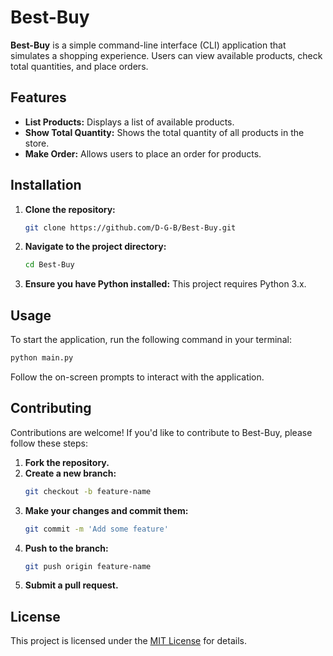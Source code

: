# Best-Buy

**Best-Buy** is a simple command-line interface (CLI) application that simulates a shopping experience. Users can view available products, check total quantities, and place orders.

## Features

- **List Products:** Displays a list of available products.
- **Show Total Quantity:** Shows the total quantity of all products in the store.
- **Make Order:** Allows users to place an order for products.

## Installation

1. **Clone the repository:**
   ```bash
   git clone https://github.com/D-G-B/Best-Buy.git
   ```
2. **Navigate to the project directory:**
   ```bash
   cd Best-Buy
   ```
3. **Ensure you have Python installed:** This project requires Python 3.x.

## Usage

To start the application, run the following command in your terminal:

```bash
python main.py
```

Follow the on-screen prompts to interact with the application.

## Contributing

Contributions are welcome! If you'd like to contribute to Best-Buy, please follow these steps:

1. **Fork the repository.**
2. **Create a new branch:**
   ```bash
   git checkout -b feature-name
   ```
3. **Make your changes and commit them:**
   ```bash
   git commit -m 'Add some feature'
   ```
4. **Push to the branch:**
   ```bash
   git push origin feature-name
   ```
5. **Submit a pull request.**

## License

This project is licensed under the [MIT License](https://opensource.org/licenses/MIT) for details.

